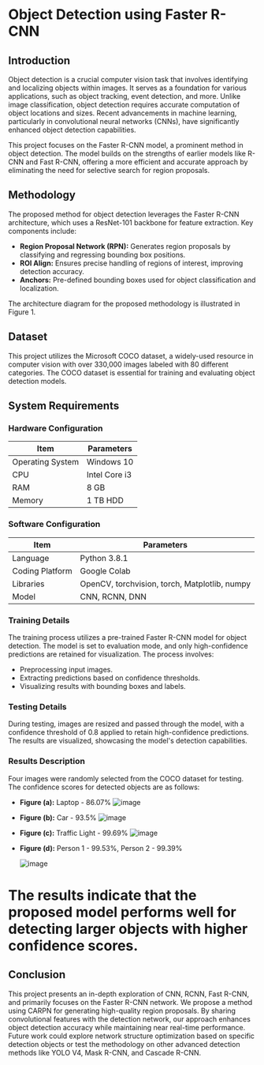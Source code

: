 # Object Detection using Faster R-CNN

## Introduction

Object detection is a crucial computer vision task that involves identifying and localizing objects within images. It serves as a foundation for various applications, such as object tracking, event detection, and more. Unlike image classification, object detection requires accurate computation of object locations and sizes. Recent advancements in machine learning, particularly in convolutional neural networks (CNNs), have significantly enhanced object detection capabilities.

This project focuses on the Faster R-CNN model, a prominent method in object detection. The model builds on the strengths of earlier models like R-CNN and Fast R-CNN, offering a more efficient and accurate approach by eliminating the need for selective search for region proposals.

## Methodology

The proposed method for object detection leverages the Faster R-CNN architecture, which uses a ResNet-101 backbone for feature extraction. Key components include:

- **Region Proposal Network (RPN):** Generates region proposals by classifying and regressing bounding box positions.
- **ROI Align:** Ensures precise handling of regions of interest, improving detection accuracy.
- **Anchors:** Pre-defined bounding boxes used for object classification and localization.

The architecture diagram for the proposed methodology is illustrated in Figure 1.

## Dataset

This project utilizes the Microsoft COCO dataset, a widely-used resource in computer vision with over 330,000 images labeled with 80 different categories. The COCO dataset is essential for training and evaluating object detection models.

## System Requirements

### Hardware Configuration

| Item               | Parameters    |
|--------------------|---------------|
| Operating System   | Windows 10    |
| CPU                | Intel Core i3 |
| RAM                | 8 GB          |
| Memory             | 1 TB HDD      |

### Software Configuration

| Item               | Parameters                     |
|--------------------|--------------------------------|
| Language           | Python 3.8.1                   |
| Coding Platform    | Google Colab                   |
| Libraries          | OpenCV, torchvision, torch, Matplotlib, numpy |
| Model              | CNN, RCNN, DNN                 |

### Training Details

The training process utilizes a pre-trained Faster R-CNN model for object detection. The model is set to evaluation mode, and only high-confidence predictions are retained for visualization. The process involves:

- Preprocessing input images.
- Extracting predictions based on confidence thresholds.
- Visualizing results with bounding boxes and labels.

### Testing Details

During testing, images are resized and passed through the model, with a confidence threshold of 0.8 applied to retain high-confidence predictions. The results are visualized, showcasing the model's detection capabilities.

### Results Description

Four images were randomly selected from the COCO dataset for testing. The confidence scores for detected objects are as follows:

- **Figure (a):** Laptop - 86.07%
  ![image](https://github.com/user-attachments/assets/187d2c89-20e6-4839-aec7-2a452fa84063)

- **Figure (b):** Car - 93.5%
  ![image](https://github.com/user-attachments/assets/b132c9e4-8de0-4b80-9b9b-bf3097c33d87)

- **Figure (c):** Traffic Light - 99.69%
  ![image](https://github.com/user-attachments/assets/2a88a4b4-38f6-4938-8ebd-22d8af65c4ce)

- **Figure (d):** Person 1 - 99.53%, Person 2 - 99.39%
  
  ![image](https://github.com/user-attachments/assets/5d2f2881-b88d-4069-abef-20e4b8105c66)



# The results indicate that the proposed model performs well for detecting larger objects with higher confidence scores.

## Conclusion

This project presents an in-depth exploration of CNN, RCNN, Fast R-CNN, and primarily focuses on the Faster R-CNN network. We propose a method using CARPN for generating high-quality region proposals. By sharing convolutional features with the detection network, our approach enhances object detection accuracy while maintaining near real-time performance. Future work could explore network structure optimization based on specific detection objects or test the methodology on other advanced detection methods like YOLO V4, Mask R-CNN, and Cascade R-CNN.
